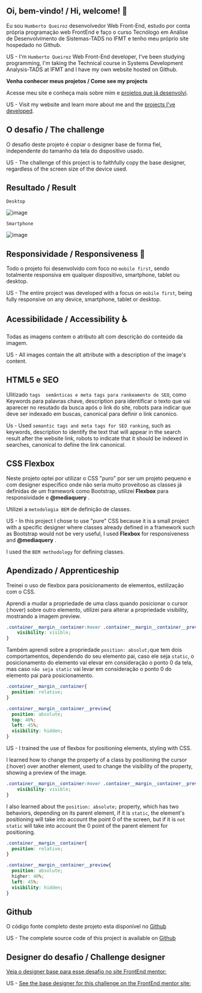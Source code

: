 ## Oi, bem-vindo! / Hi, welcome! 👋

Eu sou `Humberto Queiroz` desenvolvedor Web Front-End, estudo por conta própria programação web FrontEnd e faço o curso Tecnólogo em Análise de Desenvolvimento de Sistemas-TADS no IFMT e tenho meu próprio site hospedado no Github.

US - I'm `Humberto Queiroz` Web Front-End developer, I've been studying programming, I'm taking the Technical course in Systems Development Analysis-TADS at IFMT and I have my own website hosted on Github.

**Venha conhecer meus projetos / Come see my projects** 

Acesse meu site e conheça mais sobre mim e [projetos que já desenvolvi](https://humbertoqueiroz.github.io/).

US - Visit my website and learn more about me and the [projects I've developed](https://humbertoqueiroz.github.io/).

## O desafio / The challenge

O desafio deste projeto é copiar o designer base de forma fiel, independente do tamanho da tela do dispositivo usado.


US - The challenge of this project is to faithfully copy the base designer, regardless of the screen size of the device used.

## Resultado / Result

`Desktop`

![image](./MeuProjetoDesktop.png)

`Smartphone`

![image](./MeuProjetoSmartphone.png)



## Responsividade / Responsiveness 📲

Todo o projeto foi desenvolvido com foco no `mobile first`, sendo totalmente responsiva em qualquer dispositivo, smartphone, tablet ou desktop. 

US - The entire project was developed with a focus on `mobile first`, being fully responsive on any device, smartphone, tablet or desktop.

## Acessibilidade / Accessibility ♿

Todas as imagens contem o atributo alt com descrição do conteúdo da imagem.

US - All images contain the alt attribute with a description of the image's content.

## HTML5 e SEO

Ulitizado `tags  semânticas e meta tags para rankeamento de SEO`, como Keywords para palavras chave, description para identificar o texto que vai aparecer no resutado da busca após o link do site, robots para indicar que deve ser indexado em buscas, canonical para definir o link canonico. 

Us - Used `semantic tags and meta tags for SEO ranking`, such as keywords, description to identify the text that will appear in the search result after the website link, robots to indicate that it should be indexed in searches, canonical to define the link canonical.

## CSS Flexbox

Neste projeto optei por utilizar o CSS "puro" por ser um projeto pequeno e com designer específico onde não seria muito proveitoso as classes já definidas de um framework como Bootstrap, utilizei **Flexbox** para responsividade e **@mediaquery** .

Utilizei a `metodologia BEM` de definição de classes. 

US - In this project I chose to use "pure" CSS because it is a small project with a specific designer where classes already defined in a framework such as Bootstrap would not be very useful, I used **Flexbox** for responsiveness and **@mediaquery** .

I used the `BEM methodology` for defining classes.

## Apendizado / Apprenticeship 

Treinei o uso de flexbox para posicionamento de elementos, estilização com o CSS.

Aprendi a mudar a propriedade de uma class quando posicionar o cursor (:hover) sobre outro elemento, utilizei para alterar a propriedade visibility, mostrando a imagem preview.

```css
.container__margin__container:hover .container__margin__container__preview{
    visibility: visible;
}
```

Também aprendi sobre a propriedade `position: absolut;`que tem dois comportamentos, dependendo do seu elemento pai, caso ele seja `static`, o posicionamento do elemento vai elevar em consideração o ponto 0 da tela, mas caso `não seja static` vai levar em consideração o ponto 0 do elemento pai para posicionamento.
  

  ```css
  .container__margin__container{
    position: relative;
}

.container__margin__container__preview{
    position: absolute;
    top: 40%;
    left: 45%;
    visibility: hidden;
}
```

US - I trained the use of flexbox for positioning elements, styling with CSS.

I learned how to change the property of a class by positioning the cursor (:hover) over another element, used to change the visibility of the property, showing a preview of the image.

```css
.container__margin__container:hover .container__margin__container__preview{
    visibility: visible;
}
```

I also learned about the `position: absolute;` property, which has two behaviors, depending on its parent element, if it is `static`, the element's positioning will take into account the point 0 of the screen, but if it is `not static` will take into account the 0 point of the parent element for positioning.
  

  ```css
  .container__margin__container{
    position: relative;
}

.container__margin__container__preview{
    position: absolute;
    higher: 40%;
    left: 45%;
    visibility: hidden;
}

```

## Github

O código fonte completo deste projeto esta disponível no [Github](https://github.com/HumbertoQueiroz/Cripto-FrontEndoMentor)

US - The complete source code of this project is available on [Github](https://github.com/HumbertoQueiroz/Cripto-FrontEndoMentor)


## Designer do desafio / Challenge designer

[Veja o designer base para esse desafio no site FrontEnd mentor:](https://www.frontendmentor.io/challenges/nft-preview-card-component-SbdUL_w0U)

US - [See the base designer for this challenge on the FrontEnd mentor site:](https://www.frontendmentor.io/challenges/nft-preview-card-component-SbdUL_w0U)
